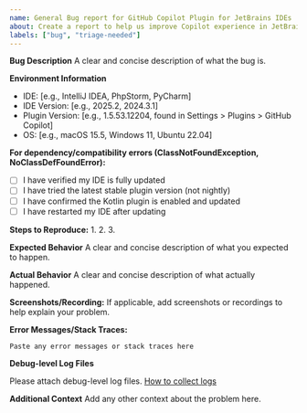 ```yaml
---
name: General Bug report for GitHub Copilot Plugin for JetBrains IDEs
about: Create a report to help us improve Copilot experience in JetBrains IDEs
labels: ["bug", "triage-needed"]
---
```


<!-- Please search existing issues to avoid creating duplicates -->
<!-- For common issues like "Initializing Copilot..." or ClassNotFoundException, check SUPPORT.md first -->

**Bug Description**
A clear and concise description of what the bug is.

**Environment Information**
<!-- via Help -> About -> Copy and Close -->
- IDE: [e.g., IntelliJ IDEA, PhpStorm, PyCharm]
- IDE Version: [e.g., 2025.2, 2024.3.1]
- Plugin Version: [e.g., 1.5.53.12204, found in Settings > Plugins > GitHub Copilot]
- OS: [e.g., macOS 15.5, Windows 11, Ubuntu 22.04]

**For dependency/compatibility errors (ClassNotFoundException, NoClassDefFoundError):**
- [ ] I have verified my IDE is fully updated
- [ ] I have tried the latest stable plugin version (not nightly)
- [ ] I have confirmed the Kotlin plugin is enabled and updated
- [ ] I have restarted my IDE after updating

**Steps to Reproduce:**
1. 
2. 
3. 

**Expected Behavior**
A clear and concise description of what you expected to happen.

**Actual Behavior**
A clear and concise description of what actually happened.

**Screenshots/Recording:**
If applicable, add screenshots or recordings to help explain your problem.

**Error Messages/Stack Traces:**
```
Paste any error messages or stack traces here
```

**Debug-level Log Files**
<!-- Enable debug logs: https://github.com/microsoft/copilot-intellij-feedback/wiki/Enable-debug-logging -->
<!-- Get log file: via Help -> Show Log in Explorer | Finder -> attach idea.log -->
Please attach debug-level log files. [How to collect logs](https://github.com/microsoft/copilot-intellij-feedback/wiki/Enable-debug-logging#log-file)

**Additional Context**
Add any other context about the problem here.
